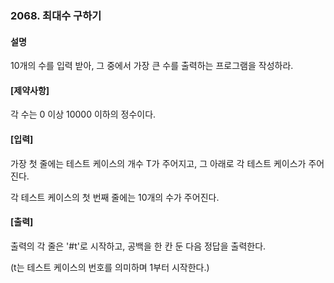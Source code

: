 ### 2068. 최대수 구하기

#### 설명
10개의 수를 입력 받아, 그 중에서 가장 큰 수를 출력하는 프로그램을 작성하라.

#### [제약사항]
각 수는 0 이상 10000 이하의 정수이다.

#### [입력]
가장 첫 줄에는 테스트 케이스의 개수 T가 주어지고, 그 아래로 각 테스트 케이스가 주어진다.

각 테스트 케이스의 첫 번째 줄에는 10개의 수가 주어진다.

#### [출력]
출력의 각 줄은 '#t'로 시작하고, 공백을 한 칸 둔 다음 정답을 출력한다.

(t는 테스트 케이스의 번호를 의미하며 1부터 시작한다.)
